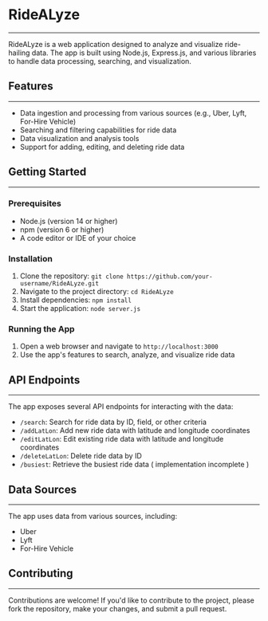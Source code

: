# RideALyze
------------

RideALyze is a web application designed to analyze and visualize ride-hailing data. The app is built using Node.js, Express.js, and various libraries to handle data processing, searching, and visualization.

## Features
------------

* Data ingestion and processing from various sources (e.g., Uber, Lyft, For-Hire Vehicle)
* Searching and filtering capabilities for ride data
* Data visualization and analysis tools
* Support for adding, editing, and deleting ride data

## Getting Started
-------------------

### Prerequisites

* Node.js (version 14 or higher)
* npm (version 6 or higher)
* A code editor or IDE of your choice

### Installation

1. Clone the repository: `git clone https://github.com/your-username/RideALyze.git`
2. Navigate to the project directory: `cd RideALyze`
3. Install dependencies: `npm install`
4. Start the application: `node server.js`

### Running the App

1. Open a web browser and navigate to `http://localhost:3000`
2. Use the app's features to search, analyze, and visualize ride data

## API Endpoints
----------------

The app exposes several API endpoints for interacting with the data:

* `/search`: Search for ride data by ID, field, or other criteria
* `/addLatLon`: Add new ride data with latitude and longitude coordinates
* `/editLatLon`: Edit existing ride data with latitude and longitude coordinates
* `/deleteLatLon`: Delete ride data by ID
* `/busiest`: Retrieve the busiest ride data ( implementation incomplete )

## Data Sources
----------------

The app uses data from various sources, including:

* Uber
* Lyft
* For-Hire Vehicle

## Contributing
---------------

Contributions are welcome! If you'd like to contribute to the project, please fork the repository, make your changes, and submit a pull request.

